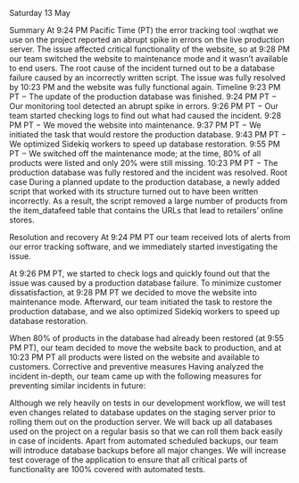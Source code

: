 Saturday 13 May

Summary
At 9:24 PM Pacific Time (PT) the error tracking tool :wqthat we use on the project reported an abrupt spike in errors on the live production server. The issue affected critical functionality of the website, so at 9:28 PM our team switched the website to maintenance mode and it wasn’t available to end users. The root cause of the incident turned out to be a database failure caused by an incorrectly written script. The issue was fully resolved by 10:23 PM and the website was fully functional again.
Timeline
9:23 PM PT − The update of the production database was finished.
9:24 PM PT − Our monitoring tool detected an abrupt spike in errors.
9:26 PM PT − Our team started checking logs to find out what had caused the incident.
9:28 PM PT − We moved the website into maintenance.
9:37 PM PT − We initiated the task that would restore the production database.
9:43 PM PT − We optimized Sidekiq workers to speed up database restoration.
9:55 PM PT − We switched off the maintenance mode; at the time, 80% of all products were listed and only 20% were still missing.
10:23 PM PT − The production database was fully restored and the incident was resolved.
Root case
During a planned update to the production database, a newly added script that worked with its structure turned out to have been written incorrectly. As a result, the script removed a large number of products from the item_datafeed table that contains the URLs that lead to retailers’ online stores.

Resolution and recovery
At 9:24 PM PT our team received lots of alerts from our error tracking software, and we immediately started investigating the issue.

At 9:26 PM PT, we started to check logs and quickly found out that the issue was caused by a production database failure. To minimize customer dissatisfaction, at 9:28 PM PT we decided to move the website into maintenance mode. Afterward, our team initiated the task to restore the production database, and we also optimized Sidekiq workers to speed up database restoration.

When 80% of products in the database had already been restored (at 9:55 PM PT), our team decided to move the website back to production, and at 10:23 PM PT all products were listed on the website and available to customers.
Corrective and preventive measures
Having analyzed the incident in-depth, our team came up with the following measures for preventing similar incidents in future:

Although we rely heavily on tests in our development workflow, we will test even changes related to database updates on the staging server prior to rolling them out on the production server.
We will back up all databases used on the project on a regular basis so that we can roll them back easily in case of incidents. Apart from automated scheduled backups, our team will introduce database backups before all major changes.
We will increase test coverage of the application to ensure that all critical parts of functionality are 100% covered with automated tests.
